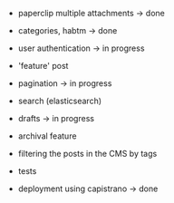 + paperclip multiple attachments -> done
+ categories, habtm -> done
+ user authentication -> in progress
+ 'feature' post
+ pagination -> in progress
+ search (elasticsearch)
+ drafts -> in progress
+ archival feature
+ filtering the posts in the CMS by tags

+ tests

+ deployment using capistrano -> done
